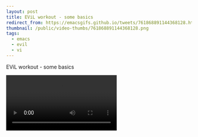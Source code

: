 ```yaml
---
layout: post
title: EViL workout - some basics
redirect_from: https://emacsgifs.github.io/tweets/761868891144368128.html
thumbnail: /public/video-thumbs/761868891144368128.png
tags:
  - emacs
  - evil
  - vi
---
```


EViL workout - some basics

<video controls autoplay loop>
  <source src="/public/videos/761868891144368128.mp4" type="video/mp4">
    Sorry your browser does not support the video tag, maybe time to upgrade?
</video>
